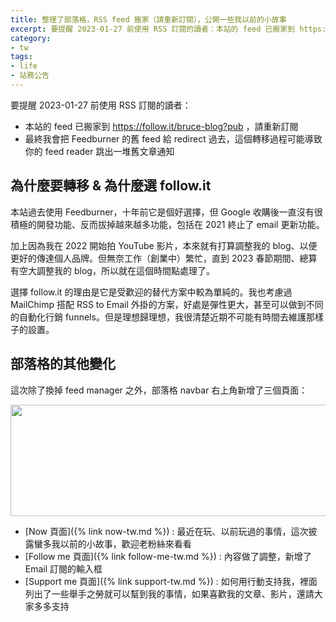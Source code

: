 ```yaml
---
title: 整理了部落格，RSS feed 搬家（請重新訂閱），公開一些我以前的小故事
excerpt: 要提醒 2023-01-27 前使用 RSS 訂閱的讀者：本站的 feed 已搬家到 https://follow.it/bruce-blog?pub ，請重新訂閱
category:
- tw
tags:
- life
- 站務公告
---
```


要提醒 2023-01-27 前使用 RSS 訂閱的讀者：

* 本站的 feed 已搬家到 https://follow.it/bruce-blog?pub ，請重新訂閱
* 最終我會把 Feedburner 的舊 feed 給 redirect 過去，這個轉移過程可能導致你的 feed reader 跳出一堆舊文章通知

## 為什麼要轉移 & 為什麼選 follow.it

本站過去使用 Feedburner，十年前它是個好選擇，但 Google 收購後一直沒有很積極的開發功能、反而拔掉越來越多功能，包括在 2021 終止了 email 更新功能。

加上因為我在 2022 開始拍 YouTube 影片，本來就有打算調整我的 blog、以便更好的傳達個人品牌。但無奈工作（創業中）繁忙，直到 2023 春節期間、總算有空大調整我的 blog，所以就在這個時間點處理了。

選擇 follow.it 的理由是它是受歡迎的替代方案中較為單純的。我也考慮過 MailChimp 搭配 RSS to Email 外掛的方案，好處是彈性更大，甚至可以做到不同的自動化行銷 funnels。但是理想歸理想，我很清楚近期不可能有時間去維護那樣子的設置。

## 部落格的其他變化

這次除了換掉 feed manager 之外，部落格 navbar 右上角新增了三個頁面：

<p><img src="{% link /images/posts/2023-01-27-blog-navbar.png %}" width="1600" height="178" /></p>

* [Now 頁面]({% link now-tw.md %}) : 最近在玩、以前玩過的事情，這次披露蠻多我以前的小故事，歡迎老粉絲來看看
* [Follow me 頁面]({% link follow-me-tw.md %}) : 內容做了調整，新增了 Email 訂閱的輸入框
* [Support me 頁面]({% link support-tw.md %}) : 如何用行動支持我，裡面列出了一些舉手之勞就可以幫到我的事情，如果喜歡我的文章、影片，還請大家多多支持
